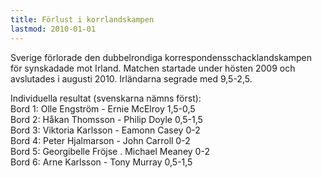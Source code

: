 ```yaml
---
title: Förlust i korrlandskampen
lastmod: 2010-01-01
---
```


Sverige förlorade den dubbelrondiga korrespondensschacklandskampen för synskadade mot Irland. Matchen startade under hösten 2009 och avslutades i augusti 2010. Irländarna segrade med 9,5-2,5.

Individuella resultat (svenskarna nämns först):  
Bord 1: Olle Engström - Ernie McElroy 1,5-0,5  
Bord 2: Håkan Thomsson - Philip Doyle 0,5-1,5  
Bord 3: Viktoria Karlsson - Eamonn Casey 0-2  
Bord 4: Peter Hjalmarson - John Carroll 0-2  
Bord 5: Georgibelle Fröjse . Michael Meaney 0-2  
Bord 6: Arne Karlsson - Tony Murray 0,5-1,5
